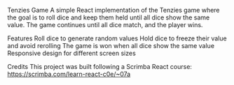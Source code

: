 Tenzies Game
A simple React implementation of the Tenzies game where the goal is to roll dice and keep them held until all dice show the same value. 
The game continues until all dice match, and the player wins.

Features
Roll dice to generate random values
Hold dice to freeze their value and avoid rerolling
The game is won when all dice show the same value
Responsive design for different screen sizes

Credits
This project was built following a Scrimba React course:
https://scrimba.com/learn-react-c0e/~07a
